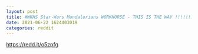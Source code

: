 ```yaml
--- 
layout: post 
title: #WKHS Star-Wars Mandalorians WORKHORSE - THIS IS THE WAY !!!!!!!!!! 
date: 2021-06-22 1624403019 
categories: reddit 
--- 
```

https://redd.it/o5zpfg